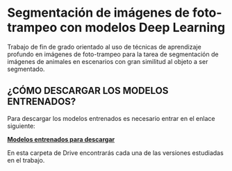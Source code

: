 # Segmentación de imágenes de foto-trampeo con modelos Deep Learning

Trabajo de fin de grado orientado al uso de técnicas de aprendizaje profundo en imágenes de foto-trampeo para la tarea de segmentación de imágenes de animales en escenarios con gran similitud al objeto a ser segmentado.

  

## ¿CÓMO DESCARGAR LOS MODELOS ENTRENADOS?

Para descargar los modelos entrenados es necesario entrar en el enlace siguiente:

[**Modelos entrenados para descargar**](https://drive.google.com/drive/folders/1QwD8BrAPq-pjK7NfrXM6hk2_Eu1__15Y?usp=sharing)


En esta carpeta de Drive encontrarás cada una de las versiones estudiadas en el trabajo.

